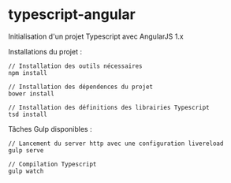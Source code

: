 # typescript-angular

Initialisation d'un projet Typescript avec AngularJS 1.x 

Installations du projet :

```
// Installation des outils nécessaires
npm install

// Installation des dépendences du projet
bower install

// Installation des définitions des librairies Typescript 
tsd install
```

Tâches Gulp disponibles :

```
// Lancement du server http avec une configuration livereload 
gulp serve 

// Compilation Typescript 
gulp watch
```
